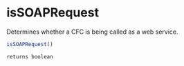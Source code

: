# isSOAPRequest

Determines whether a CFC is being called as a web service.

```javascript
isSOAPRequest()
```

```javascript
returns boolean
```
